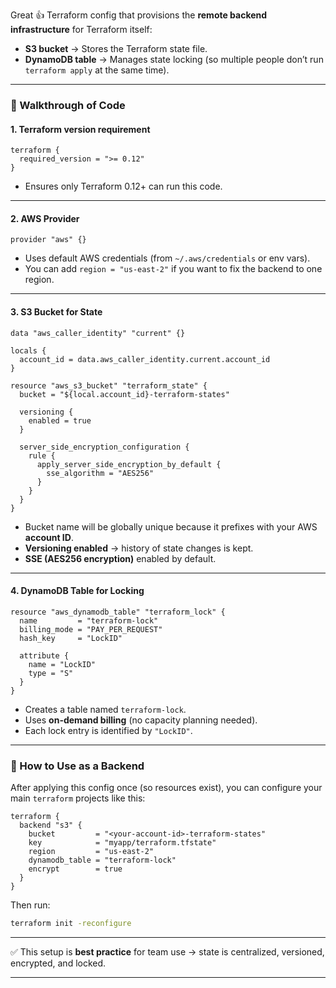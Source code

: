 Great 👍 Terraform config that provisions the **remote backend infrastructure** for Terraform itself:

* **S3 bucket** → Stores the Terraform state file.
* **DynamoDB table** → Manages state locking (so multiple people don’t run `terraform apply` at the same time).

---

### 🔎 Walkthrough of Code

#### 1. Terraform version requirement

```hcl
terraform {
  required_version = ">= 0.12"
}
```

* Ensures only Terraform 0.12+ can run this code.

---

#### 2. AWS Provider

```hcl
provider "aws" {}
```

* Uses default AWS credentials (from `~/.aws/credentials` or env vars).
* You can add `region = "us-east-2"` if you want to fix the backend to one region.

---

#### 3. S3 Bucket for State

```hcl
data "aws_caller_identity" "current" {}

locals {
  account_id = data.aws_caller_identity.current.account_id
}

resource "aws_s3_bucket" "terraform_state" {
  bucket = "${local.account_id}-terraform-states"

  versioning {
    enabled = true
  }

  server_side_encryption_configuration {
    rule {
      apply_server_side_encryption_by_default {
        sse_algorithm = "AES256"
      }
    }
  }
}
```

* Bucket name will be globally unique because it prefixes with your AWS **account ID**.
* **Versioning enabled** → history of state changes is kept.
* **SSE (AES256 encryption)** enabled by default.

---

#### 4. DynamoDB Table for Locking

```hcl
resource "aws_dynamodb_table" "terraform_lock" {
  name         = "terraform-lock"
  billing_mode = "PAY_PER_REQUEST"
  hash_key     = "LockID"

  attribute {
    name = "LockID"
    type = "S"
  }
}
```

* Creates a table named `terraform-lock`.
* Uses **on-demand billing** (no capacity planning needed).
* Each lock entry is identified by `"LockID"`.

---

### 🚀 How to Use as a Backend

After applying this config once (so resources exist), you can configure your main `terraform` projects like this:

```hcl
terraform {
  backend "s3" {
    bucket         = "<your-account-id>-terraform-states"
    key            = "myapp/terraform.tfstate"
    region         = "us-east-2"
    dynamodb_table = "terraform-lock"
    encrypt        = true
  }
}
```

Then run:

```bash
terraform init -reconfigure
```

---

✅ This setup is **best practice** for team use → state is centralized, versioned, encrypted, and locked.

---

